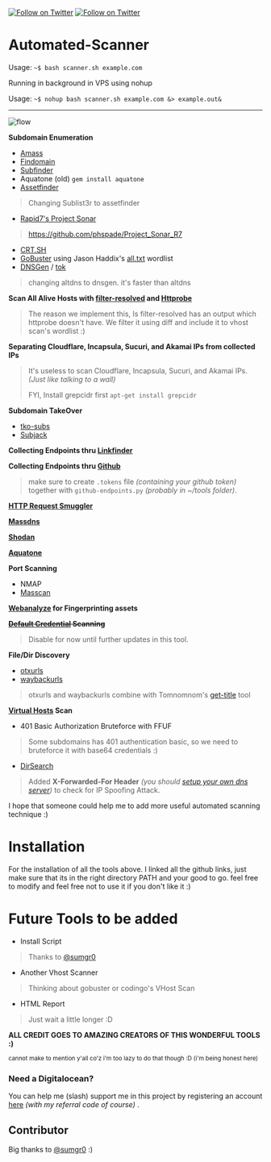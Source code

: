 [![Follow on Twitter](https://img.shields.io/twitter/follow/phspades.svg?logo=twitter)](https://twitter.com/phspades)
[![Follow on Twitter](https://img.shields.io/twitter/follow/sumgr0.svg?logo=twitter)](https://twitter.com/sumgr0)
# Automated-Scanner

Usage: `~$ bash scanner.sh example.com`

Running in background in VPS using nohup

Usage: `~$ nohup bash scanner.sh example.com &> example.out&`

----

![flow](https://raw.githubusercontent.com/phspade/Automated-Scanner/master/Flow.png)

**Subdomain Enumeration**
* [Amass](https://github.com/OWASP/Amass) 
* [Findomain](https://github.com/Edu4rdSHL/findomain)
* [Subfinder](https://github.com/subfinder/subfinder)
* Aquatone (old) `gem install aquatone`
* [Assetfinder](https://github.com/tomnomnom/assetfinder)
>Changing Sublist3r to assetfinder
* [Rapid7's Project Sonar](https://opendata.rapid7.com/sonar.fdns_v2/)
>https://github.com/phspade/Project_Sonar_R7
* [CRT.SH](https://crt.sh/)
* [GoBuster](https://github.com/OJ/gobuster) using Jason Haddix's [all.txt](https://gist.githubusercontent.com/jhaddix/86a06c5dc309d08580a018c66354a056/raw/96f4e51d96b2203f19f6381c8c545b278eaa0837/all.txt) wordlist
* [DNSGen](https://github.com/ProjectAnte/dnsgen) / [tok](https://github.com/tomnomnom/hacks/tree/f2c5197ff4e0c09c84e1e11733dfa6549c4a407c/tok)
>changing altdns to dnsgen. it's faster than altdns

**Scan All Alive Hosts with [filter-resolved](https://github.com/tomnomnom/hacks/tree/master/filter-resolved) and [Httprobe](https://github.com/tomnomnom/httprobe)**
>The reason we implement this, Is filter-resolved has an output which httprobe doesn't have. We filter it using diff and include it to vhost scan's wordlist :)

**Separating Cloudflare, Incapsula, Sucuri, and Akamai IPs from collected IPs**
>It's useless to scan Cloudflare, Incapsula, Sucuri, and Akamai IPs. *(Just like talking to a wall)*
>
>FYI, Install grepcidr first `apt-get install grepcidr`

**Subdomain TakeOver**
* [tko-subs](https://github.com/anshumanbh/tko-subs)
* [Subjack](https://github.com/haccer/subjack)

**Collecting Endpoints thru [Linkfinder](https://github.com/GerbenJavado/LinkFinder/)**

**Collecting Endpoints thru [Github](https://github.com/gwen001/github-search/blob/master/github-endpoints.py)**
>make sure to create `.tokens` file *(containing your github token)* together with `github-endpoints.py` *(probably in ~/tools folder)*.

**[HTTP Request Smuggler](https://github.com/gwen001/pentest-tools/blob/master/smuggler.py)**

**[Massdns](https://github.com/blechschmidt/massdns)**

**[Shodan](https://cli.shodan.io/)**

**[Aquatone](https://github.com/michenriksen/aquatone)**

**Port Scanning**
* NMAP
* [Masscan](https://github.com/robertdavidgraham/masscan)

**[Webanalyze](https://github.com/rverton/webanalyze) for Fingerprinting assets**

**~~[Default Credential](https://github.com/ztgrace/changeme) Scanning~~**
>Disable for now until further updates in this tool.

**File/Dir Discovery**
* [otxurls](https://github.com/lc/otxurls)
* [waybackurls](https://github.com/tomnomnom/waybackurls)
>otxurls and waybackurls combine with Tomnomnom's [get-title](https://github.com/tomnomnom/hacks/tree/master/get-title) tool


**[Virtual Hosts](https://github.com/ffuf/ffuf) Scan**

* 401 Basic Authorization Bruteforce with FFUF
>Some subdomains has 401 authentication basic, so we need to bruteforce it with base64 credentials :)

* [DirSearch](https://github.com/maurosoria/dirsearch)

>Added **X-Forwarded-For Header** *(you should [setup your own dns server](https://medium.com/@spade.com/a-noob-guide-to-setup-your-own-oob-dns-server-870d9e05b54a))* to check for IP Spoofing Attack.

I hope that someone could help me to add more useful automated scanning technique :)

# Installation

For the installation of all the tools above. I linked all the github links, just make sure that its in the right directory PATH and your good to go. feel free to modify and feel free not to use it if you don't like it :)

# Future Tools to be added
* Install Script
>Thanks to [@sumgr0](https://twitter.com/sumgr0)

* Another Vhost Scanner
>Thinking about gobuster or codingo's VHost Scan

* HTML Report
>Just wait a little longer :D

**ALL CREDIT GOES TO AMAZING CREATORS OF THIS WONDERFUL TOOLS :)**

<sup>cannot make to mention y'all co'z i'm too lazy to do that though :D (i'm being honest here)</sup>

### Need a Digitalocean?

You can help me (slash) support me in this project by registering an account [here](https://m.do.co/c/9d633afb889b) *(with my referral code of course)* .

## Contributor

Big thanks to [@sumgr0](https://twitter.com/sumgr0) :)
